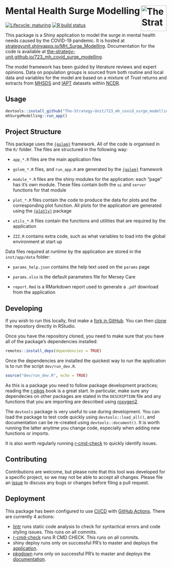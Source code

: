 
<!-- README.md is generated from README.Rmd. Please edit that file -->

# Mental Health Surge Modelling [<img src="https://www.strategyunitwm.nhs.uk/themes/custom/ie_bootstrap/logo.svg" title="The Strategy Unit" alt="The Strategy Unit Logo" align="right" height="80"/>](https://www.strategyunitwm.nhs.uk/)

<!-- badges: start -->

[![Lifecycle:
maturing](https://img.shields.io/badge/lifecycle-maturing-blue.svg)](https://www.tidyverse.org/lifecycle/#maturing)
[![R build
status](https://github.com/The-Strategy-Unit/723_mh_covid_surge_modelling/workflows/R-CMD-check/badge.svg)](https://github.com/The-Strategy-Unit/723_mh_covid_surge_modelling/actions)

<!-- badges: end -->

This package is a Shiny application to model the surge in mental health
needs caused by the COVID-19 pandemic. It is hosted at
[strategyunit.shinyapps.io/MH\_Surge\_Modelling](https://strategyunit.shinyapps.io/MH_Surge_Modelling/).
Documentation for the code is available at
[the-strategy-unit.github.io/723\_mh\_covid\_surge\_modelling](https://the-strategy-unit.github.io/723_mh_covid_surge_modelling/index.html).

The model framework has been guided by literature reviews and expert
opinions. Data on population groups is sourced from both routine and
local data and variables for the model are based on a mixture of Trust
returns and extracts from
[MHSDS](https://data.england.nhs.uk/ncdr/database/NHSE_MH_V3_YTD/ "Mental health data (MHSDS v3)")
and
[IAPT](https://data.england.nhs.uk/ncdr/database/NHSE_IAPT/ "Improving access to psychological therapies (IAPT)")
datasets within
[NCDR](https://data.england.nhs.uk/ncdr/about/ "National Commissioning Data Repository (NCDR)").

## Usage

``` r
devtools::install_github("The-Strategy-Unit/723_mh_covid_surge_modelling")
mhSurgeModelling::run_app()
```

## Project Structure

This package uses the [`{golem}`](https://github.com/ThinkR-open/golem)
framework. All of the code is organised in the `R/` folder. The files
are structured in the following way:

  - `app_*.R` files are the main application files

  - `golem_*.R` files, and `run_app.R` are generated by the
    [`{golem}`](https://github.com/ThinkR-open/golem) framework

  - `module_*.R` files are the shiny modules for the application: each
    “page” has it’s own module. These files contain both the `ui` and
    `server` functions for that module

  - `plot_*.R` files contain the code to produce the data for plots and
    the corresponding plot function. All plots for the application are
    generated using the [`{plotly}`](https://plotly.com/r/) package

  - `utils_*.R` files contain the functions and utilities that are
    required by the application

  - `ZZZ.R` contains extra code, such as what variables to load into the
    global environment at start up

Data files required at runtime by the application are stored in the
`inst/app/data` folder:

  - `params_help.json` contains the help text used on the `params` page

  - `params.xlsx` is the default parameters file for Mersey Care

  - `report.Rmd` is a RMarkdown report used to generate a `.pdf`
    download from the application

## Developing

If you wish to run this locally, first make a [fork in
GitHub](https://docs.github.com/en/free-pro-team@latest/github/getting-started-with-github/fork-a-repo).
You can then
[clone](https://happygitwithr.com/rstudio-git-github.html#clone-the-new-github-repository-to-your-computer-via-rstudio)
the repository directly in RStudio.

Once you have the repository cloned, you need to make sure that you have
all of the package’s dependencies installed:

``` r
remotes::install_deps(dependencies = TRUE)
```

Once the dependencies are installed the quickest way to run the
application is to run the script `dev/run_dev.R`.

``` r
source("dev/run_dev.R", echo = TRUE)
```

As this is a package you need to follow package development practices;
reading the [r-pkgs](https://r-pkgs.org/index.html) book is a great
start. In particular, make sure any dependecies on other packages are
stated in the `DESCRIPTION` file and any functions that you are
importing are described using [roxygen2](https://roxygen2.r-lib.org/).

The `devtools` package is very useful to use during development. You can
load the package to test code quickly using `devtools::load_all()`, and
documentation can be re-created using `devtools::document()`. It is
worth running the latter anytime you change code, especially when adding
new functions or imports.

It is also worth regularly running
[r-cmd-check](https://r-pkgs.org/r-cmd-check.html) to quickly identify
issues.

## Contributing

Contributions are welcome, but please note that this tool was developed
for a specific project, so we may not be able to accept all changes.
Please file an
[issue](https://github.com/The-Strategy-Unit/723_mh_covid_surge_modelling/issues/new)
to discuss any bugs or changes before filing a pull request.

## Deployment

This package has been configured to use
[CI/CD](https://en.wikipedia.org/wiki/CI/CD) with [GitHub
Actions](https://github.com/features/actions). There are currently 4
actions:

  - [lintr](https://github.com/jimhester/lintr) runs static code
    analysis to check for syntactical errors and code styling issues.
    This runs on all commits.
  - [r-cmd-check](https://r-pkgs.org/r-cmd-check.html) runs R CMD CHECK.
    This runs on all commits.
  - shiny deploy runs only on successful PR’s to master and deploys the
    [application](https://strategyunit.shinyapps.io/MH_Surge_Modelling/).
  - [pkgdown](https://pkgdown.r-lib.org/) runs only on successful PR’s
    to master and deploys the
    [documentation](https://the-strategy-unit.github.io/723_mh_covid_surge_modelling/index.html).

